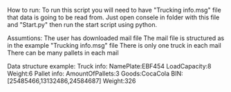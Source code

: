 How to run:
To run this script you will need to have "Trucking info.msg" file that data is going to be read from. Just open consele in folder with this file and "Start.py" then run the start script using python.

Assumtions:
The user has downloaded mail file
The mail file is structured as in the example "Trucking info.msg" file
There is only one truck in each mail
There can be many pallets in each mail


Data structure example:
Truck info:
NamePlate:EBF454
LoadCapacity:8
Weight:6
Pallet info:
AmountOfPallets:3
Goods:CocaCola
BIN:[25485466,13132486,24584687]
Weight:326
